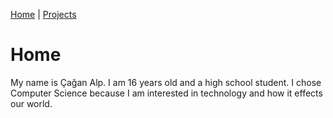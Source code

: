 [Home](README.md) | [Projects](projects.md)

# Home
My name is Çağan Alp. I am 16 years old and a high school student. I chose Computer Science because I am interested in technology and how it effects our world.
